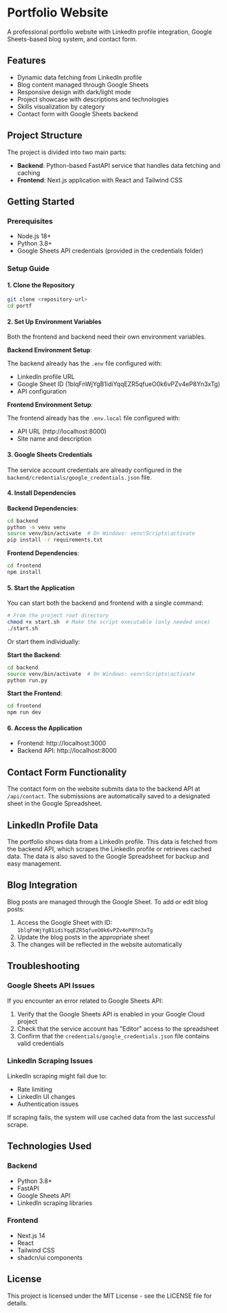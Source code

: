 # Portfolio Website

A professional portfolio website with LinkedIn profile integration, Google Sheets-based blog system, and contact form.

## Features

- Dynamic data fetching from LinkedIn profile
- Blog content managed through Google Sheets
- Responsive design with dark/light mode
- Project showcase with descriptions and technologies
- Skills visualization by category
- Contact form with Google Sheets backend

## Project Structure

The project is divided into two main parts:

- **Backend**: Python-based FastAPI service that handles data fetching and caching
- **Frontend**: Next.js application with React and Tailwind CSS

## Getting Started

### Prerequisites

- Node.js 18+ 
- Python 3.8+
- Google Sheets API credentials (provided in the credentials folder)

### Setup Guide

#### 1. Clone the Repository

```bash
git clone <repository-url>
cd portf
```

#### 2. Set Up Environment Variables

Both the frontend and backend need their own environment variables.

**Backend Environment Setup**:

The backend already has the `.env` file configured with:
- LinkedIn profile URL
- Google Sheet ID (1blqFnWjYgB1idiYqqEZR5qfueO0k6vPZv4eP8Yn3xTg)
- API configuration

**Frontend Environment Setup**:

The frontend already has the `.env.local` file configured with:
- API URL (http://localhost:8000)
- Site name and description

#### 3. Google Sheets Credentials

The service account credentials are already configured in the `backend/credentials/google_credentials.json` file.

#### 4. Install Dependencies

**Backend Dependencies**:

```bash
cd backend
python -m venv venv
source venv/bin/activate  # On Windows: venv\Scripts\activate
pip install -r requirements.txt
```

**Frontend Dependencies**:

```bash
cd frontend
npm install
```

#### 5. Start the Application

You can start both the backend and frontend with a single command:

```bash
# From the project root directory
chmod +x start.sh  # Make the script executable (only needed once)
./start.sh
```

Or start them individually:

**Start the Backend**:

```bash
cd backend
source venv/bin/activate  # On Windows: venv\Scripts\activate
python run.py
```

**Start the Frontend**:

```bash
cd frontend
npm run dev
```

#### 6. Access the Application

- Frontend: http://localhost:3000
- Backend API: http://localhost:8000

## Contact Form Functionality

The contact form on the website submits data to the backend API at `/api/contact`. The submissions are automatically saved to a designated sheet in the Google Spreadsheet.

## LinkedIn Profile Data

The portfolio shows data from a LinkedIn profile. This data is fetched from the backend API, which scrapes the LinkedIn profile or retrieves cached data. The data is also saved to the Google Spreadsheet for backup and easy management.

## Blog Integration

Blog posts are managed through the Google Sheet. To add or edit blog posts:

1. Access the Google Sheet with ID: `1blqFnWjYgB1idiYqqEZR5qfueO0k6vPZv4eP8Yn3xTg`
2. Update the blog posts in the appropriate sheet
3. The changes will be reflected in the website automatically

## Troubleshooting

### Google Sheets API Issues

If you encounter an error related to Google Sheets API:

1. Verify that the Google Sheets API is enabled in your Google Cloud project
2. Check that the service account has "Editor" access to the spreadsheet
3. Confirm that the `credentials/google_credentials.json` file contains valid credentials

### LinkedIn Scraping Issues

LinkedIn scraping might fail due to:
- Rate limiting
- LinkedIn UI changes
- Authentication issues

If scraping fails, the system will use cached data from the last successful scrape.

## Technologies Used

### Backend
- Python 3.8+
- FastAPI
- Google Sheets API
- LinkedIn scraping libraries

### Frontend
- Next.js 14
- React
- Tailwind CSS
- shadcn/ui components

## License

This project is licensed under the MIT License - see the LICENSE file for details. 